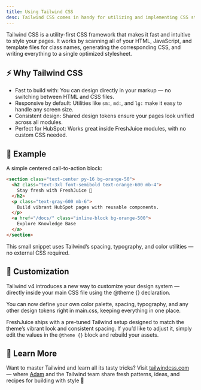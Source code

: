 ```yaml
---
title: Using Tailwind CSS
desc: Tailwind CSS comes in handy for utilizing and implementing CSS styles quickly and efficiently.
---
```


Tailwind CSS is a utility-first CSS framework that makes it fast and intuitive to style your pages.
It works by scanning all of your HTML, JavaScript, and template files for class names, generating the corresponding CSS, and writing everything to a single optimized stylesheet.

## ⚡ Why Tailwind CSS

- Fast to build with: You can design directly in your markup — no switching between HTML and CSS files.
- Responsive by default: Utilities like `sm:`, `md:`, and `lg:` make it easy to handle any screen size.
- Consistent design: Shared design tokens ensure your pages look unified across all modules.
- Perfect for HubSpot: Works great inside FreshJuice modules, with no custom CSS needed.

## 🎨 Example

A simple centered call-to-action block:

```html
<section class="text-center py-16 bg-orange-50">
  <h2 class="text-3xl font-semibold text-orange-600 mb-4">
    Stay fresh with FreshJuice 🍊
  </h2>
  <p class="text-gray-600 mb-6">
    Build vibrant HubSpot pages with reusable components.
  </p>
  <a href="/docs/" class="inline-block bg-orange-500">
    Explore Knowledge Base
  </a>
</section>
```

This small snippet uses Tailwind’s spacing, typography, and color utilities — no external CSS required.

## 🧩 Customization

Tailwind v4 introduces a new way to customize your design system — directly inside your main CSS file using the @theme {} declaration.

You can now define your own color palette, spacing, typography, and any other design tokens right in main.css, keeping everything in one place.

FreshJuice ships with a pre-tuned Tailwind setup designed to match the theme’s vibrant look and consistent spacing.
If you’d like to adjust it, simply edit the values in the `@theme {}` block and rebuild your assets.

## 🧠 Learn More

Want to master Tailwind and learn all its tasty tricks?
Visit [tailwindcss.com](https://tailwindcss.com/) — where [Adam](https://adamwathan.me/) and the Tailwind team share fresh patterns, ideas, and recipes for building with style 🍋
